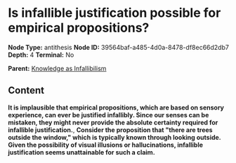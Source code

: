 # Is infallible justification possible for empirical propositions?

**Node Type:** antithesis
**Node ID:** 39564baf-a485-4d0a-8478-df8ec66d2db7
**Depth:** 4
**Terminal:** No

**Parent:** [Knowledge as Infallibilism](knowledge-as-infallibilism-synthesis-82427764-33dd-4339-b187-9cedd7ac6a36.md)

## Content

**It is implausible that empirical propositions, which are based on sensory experience, can ever be justified infallibly. Since our senses can be mistaken, they might never provide the absolute certainty required for infallible justification.**, **Consider the proposition that "there are trees outside the window," which is typically known through looking outside. Given the possibility of visual illusions or hallucinations, infallible justification seems unattainable for such a claim.**
